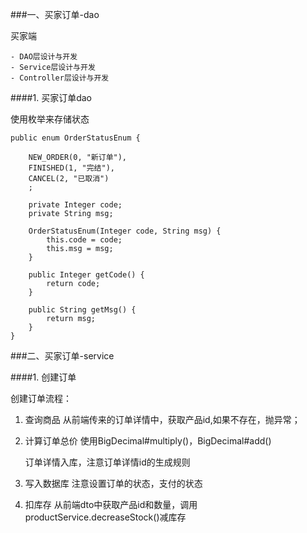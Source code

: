 ###一、买家订单-dao

   买家端
   
    - DAO层设计与开发
    - Service层设计与开发
    - Controller层设计与开发
   

####1. 买家订单dao

使用枚举来存储状态

```
public enum OrderStatusEnum {

    NEW_ORDER(0, "新订单"),
    FINISHED(1, "完结"),
    CANCEL(2, "已取消")
    ;

    private Integer code;
    private String msg;

    OrderStatusEnum(Integer code, String msg) {
        this.code = code;
        this.msg = msg;
    }

    public Integer getCode() {
        return code;
    }

    public String getMsg() {
        return msg;
    }
}
```

###二、买家订单-service

####1. 创建订单
 
创建订单流程：

1. 查询商品
    从前端传来的订单详情中，获取产品id,如果不存在，抛异常；

2. 计算订单总价
    使用BigDecimal#multiply()，BigDecimal#add()
    
    订单详情入库，注意订单详情id的生成规则
    
3. 写入数据库
    注意设置订单的状态，支付的状态
    
4. 扣库存
    从前端dto中获取产品id和数量，调用productService.decreaseStock()减库存